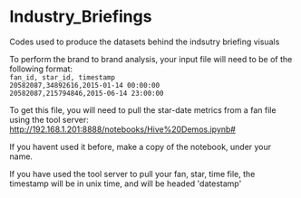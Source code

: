 # Industry_Briefings
Codes used to produce the datasets behind the indsutry briefing visuals

To perform the brand to brand analysis, your input file will need to be of the following format:  
`fan_id, star_id, timestamp`  
`20582087,34892616,2015-01-14 00:00:00`  
`20582087,215794846,2015-06-14 23:00:00` 
  
To get this file, you will need to pull the star-date metrics from a fan file using the tool server: http://192.168.1.201:8888/notebooks/Hive%20Demos.ipynb#  

If you havent used it before, make a copy of the notebook, under your name.    

If you have used the tool server to pull your fan, star, time file, the timestamp will be in unix time, and will be headed 'datestamp'  
